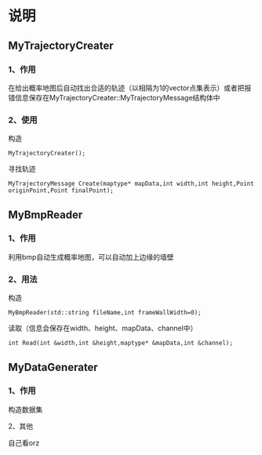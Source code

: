 # 说明

## MyTrajectoryCreater

### 1、作用

在给出概率地图后自动找出合适的轨迹（以相隔为1的vector点集表示）或者把报错信息保存在MyTrajectoryCreater::MyTrajectoryMessage结构体中

### 2、使用

构造
```
MyTrajectoryCreater();
```
寻找轨迹
```
MyTrajectoryMessage Create(maptype* mapData,int width,int height,Point originPoint,Point finalPoint);
```

## MyBmpReader

### 1、作用

利用bmp自动生成概率地图，可以自动加上边缘的墙壁

### 2、用法
构造
```
MyBmpReader(std::string fileName,int frameWallWidth=0);
```
读取（信息会保存在width、height、mapData、channel中）
```
int Read(int &width,int &height,maptype* &mapData,int &channel);
```

## MyDataGenerater

### 1、作用

构造数据集

 2、其他
 
 自己看orz
